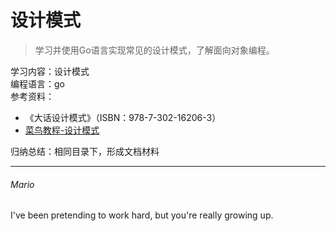 # 设计模式

> 学习并使用Go语言实现常见的设计模式，了解面向对象编程。

学习内容：设计模式  
编程语言：go  
参考资料：

- 《大话设计模式》（ISBN：978-7-302-16206-3）
- [菜鸟教程-设计模式](https://www.runoob.com/design-pattern/design-pattern-tutorial.html)

归纳总结：相同目录下，形成文档材料

---

###### Mario

I've been pretending to work hard, but you're really growing up.
